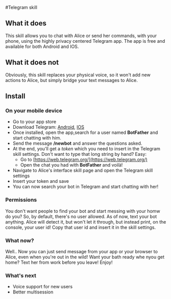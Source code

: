 #Telegram skill

## What it does
This skill allows you to chat with Alice or send her commands, with your phone, using the highly privacy centered Telegram app. The app is free and available for both Android and IOS.

## What it does not
Obviously, this skill replaces your physical voice, so it won't add new actions to Alice, but simply bridge your text messages to Alice.

## Install

### On your mobile device
- Go to your app store
- Download Telegram: [Android](https://play.google.com/store/apps/details?id=org.telegram.messenger), [IOS](https://apps.apple.com/app/telegram-messenger/id686449807)
- Once installed, open the app,search for a user named **BotFather** and start chatting with him.
- Send the message **/newbot** and answer the questions asked.
- At the end, you'll get a *token* which you need to insert in the Telegram skill settings. Don't want to type that long string by hand? Easy:
   - Go to [https://web.telegram.org/](https://web.telegram.org/)
   - Open the chat you had with **BotFather** and voilà!
- Navigate to Alice's interface skill page and open the Telegram skill settings
- Insert your token and save
- You can now search your bot in Telegram and start chatting with her!

### Permissions
You don't want people to find your bot and start messing with your homw do you? So, by default, there's no user allowed. As of now, text your bot anything. Alice will detect it, but won't let it through, but instead print, on the console, your user id! Copy that user id and insert it in the skill settings.

### What now?
Well.. Now you can just send message from your app or your browser to Alice, even when you're out in the wild! Want your bath ready whe nyou get home? Text her from work before you leave! Enjoy!

### What's next
- Voice support for new users
- Better multisession

